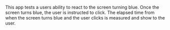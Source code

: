 This app tests a users ability to react to the screen turning blue. Once the screen turns blue, the user is instructed to click. The elapsed time from when the screen turns blue and the user clicks is measured and show to the user.